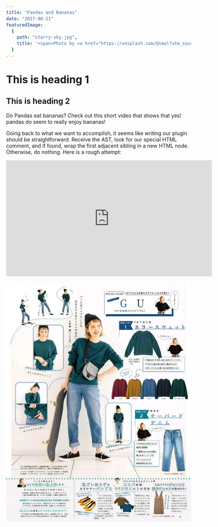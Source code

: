 ```yaml
---
title: "Pandas and Bananas"
date: "2017-08-21"
featuredImage:
  {
    path: "starry-sky.jpg",
    title: '<span>Photo by <a href="https://unsplash.com/@smal?utm_source=unsplash&amp;utm_medium=referral&amp;utm_content=creditCopyText">Smaran Alva</a> on <a href="https://unsplash.com/?utm_source=unsplash&amp;utm_medium=referral&amp;utm_content=creditCopyText">Unsplash</a></span>',
  }
---
```


# This is heading 1

## This is heading 2

Do Pandas eat bananas? Check out this short video that shows that yes! pandas do seem to really enjoy bananas!

Going back to what we want to accomplish, it seems like writing our plugin should be straightforward. Receive the AST, look for our special HTML comment, and if found, wrap the first adjacent sibling in a new HTML node. Otherwise, do nothing. Here is a rough attempt:

<iframe width="560" height="315" src="https://www.youtube.com/embed/4SZl1r2O_bY" frameborder="0" allowfullscreen></iframe>

![sweaters](./sweaters.jpg "cool weather sweaters")
